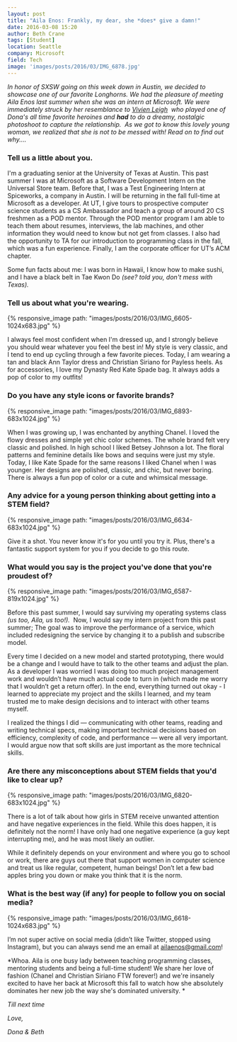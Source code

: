 ```yaml
---
layout: post
title: "Aila Enos: Frankly, my dear, she *does* give a damn!"
date: 2016-03-08 15:20
author: Beth Crane
tags: [Student]
location: Seattle
company: Microsoft
field: Tech
image: 'images/posts/2016/03/IMG_6878.jpg'
---
```


*In honor of SXSW going on this week down in Austin, we decided to showcase one of our favorite Longhorns. We had the pleasure of meeting Aila Enos last summer when she was an intern at Microsoft. We were immediately struck by her resemblance to [Vivien Leigh](http://www.imdb.com/name/nm0000046/)  who played one of Dona's all time favorite heroines and **had** to do a dreamy, nostalgic photoshoot to capture the relationship.  As we got to know this lovely young woman, we realized that she is not to be messed with! Read on to find out why....*

### Tell us a little about you.

I'm a graduating senior at the University of Texas at Austin. This past summer I was at Microsoft as a Software Development Intern on the Universal Store team. Before that, I was a Test Engineering Intern at Spiceworks, a company in Austin. I will be returning in the fall full-time at Microsoft as a developer. At UT, I give tours to prospective computer science students as a CS Ambassador and teach a group of around 20 CS freshmen as a POD mentor. Through the POD mentor program I am able to teach them about resumes, interviews, the lab machines, and other information they would need to know but not get from classes. I also had the opportunity to TA for our introduction to programming class in the fall, which was a fun experience. Finally, I am the corporate officer for UT’s ACM chapter.

Some fun facts about me: I was born in Hawaii, I know how to make sushi, and I have a black belt in Tae Kwon Do *(see? told you, don't mess with Texas).*

### Tell us about what you're wearing.

{% responsive_image path: "images/posts/2016/03/IMG_6605-1024x683.jpg" %}

I always feel most confident when I'm dressed up, and I strongly believe you should wear whatever you feel the best in! My style is very classic, and I tend to end up cycling through a few favorite pieces. Today, I am wearing a tan and black Ann Taylor dress and Christian Siriano for Payless heels. As for accessories, I love my Dynasty Red Kate Spade bag. It always adds a pop of color to my outfits!

### Do you have any style icons or favorite brands?

{% responsive_image path: "images/posts/2016/03/IMG_6893-683x1024.jpg" %}

When I was growing up, I was enchanted by anything Chanel. I loved the flowy dresses and simple yet chic color schemes. The whole brand felt very classic and polished. In high school I liked Betsey Johnson a lot. The floral patterns and feminine details like bows and sequins were just my style. Today, I like Kate Spade for the same reasons I liked Chanel when I was younger. Her designs are polished, classic, and chic, but never boring. There is always a fun pop of color or a cute and whimsical message.

### Any advice for a young person thinking about getting into a STEM field?

{% responsive_image path: "images/posts/2016/03/IMG_6634-683x1024.jpg" %}

Give it a shot. You never know it's for you until you try it. Plus, there's a fantastic support system for you if you decide to go this route.

### What would you say is the project you've done that you're proudest of?

{% responsive_image path: "images/posts/2016/03/IMG_6587-819x1024.jpg" %}

Before this past summer, I would say surviving my operating systems class *(us too, Aila, us too!).*  Now, I would say my intern project from this past summer; The goal was to improve the performance of a service, which included redesigning the service by changing it to a publish and subscribe model.

Every time I decided on a new model and started prototyping, there would be a change and I would have to talk to the other teams and adjust the plan. As a developer I was worried I was doing too much project management work and wouldn’t have much actual code to turn in (which made me worry that I wouldn’t get a return offer). In the end, everything turned out okay - I learned to appreciate my project and the skills I learned, and my team trusted me to make design decisions and to interact with other teams myself.

I realized the things I did — communicating with other teams, reading and writing technical specs, making important technical decisions based on efficiency, complexity of code, and performance — were all very important. I would argue now that soft skills are just important as the more technical skills.

### Are there any misconceptions about STEM fields that you'd like to clear up?

{% responsive_image path: "images/posts/2016/03/IMG_6820-683x1024.jpg" %}

There is a lot of talk about how girls in STEM receive unwanted attention and have negative experiences in the field. While this does happen, it is definitely not the norm! I have only had one negative experience (a guy kept interrupting me), and he was most likely an outlier.

While it definitely depends on your environment and where you go to school or work, there are guys out there that support women in computer science and treat us like regular, competent, human beings! Don’t let a few bad apples bring you down or make you think that it is the norm.

### What is the best way (if any) for people to follow you on social media?

{% responsive_image path: "images/posts/2016/03/IMG_6618-1024x683.jpg" %}

I’m not super active on social media (didn’t like Twitter, stopped using Instagram), but you can always send me an email at ailaenos@gmail.com!

*Whoa. Aila is one busy lady between teaching programming classes, mentoring students and being a full-time student! We share her love of fashion (Chanel and Christian Siriano FTW forever!) and we're insanely excited to have her back at Microsoft this fall to watch how she absolutely dominates her new job the way she's dominated university. *

*Till next time*

*Love,*

*Dona & Beth*
